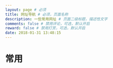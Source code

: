 ```yaml
---
layout: page # 必须
title: 网址导航 # 必须，页面名称
description: 一些常用网址 # 页面二级标题，描述性文字
comments: false # 禁用评论，可选，默认开启
reward: false # 禁用打赏，可选，默认开启
date: 2018-01-31 13:48:15
---
```


# 常用

<div class="flex-row">
<a href="https://github.com/" style="margin:10px;"><div style="width:50px;height:50px;background:url(../img/nav/github.jpg);"></div></a>
<a href="https://stackoverflow.com/" style="margin:10px;"><div style="width:50px;height:50px;background:url(../img/nav/stackoverflow.jpg);"></div></a>
<a href="https://www.csdn.net/" style="margin:10px;"><div style="width:50px;height:50px;background:url(../img/nav/csdn.jpg);"></div></a>
<a href="https://www.npmjs.com/" style="margin:10px;"><div style="width:50px;height:50px;background:url(../img/nav/npm.jpg);"></div></a>
<a href="https://trello.com/" style="margin:10px;"><div style="width:50px;height:50px;background:url(../img/nav/trello.jpg);"></div></a>
<a href="http://www.iconfont.cn/" style="margin:10px;"><div style="width:50px;height:50px;background:url(../img/nav/iconfont.jpg);"></div></a>
<a href="http://react-china.org/" style="margin:10px;"><div style="width:50px;height:50px;background:url(../img/nav/reactChina.png);background-size:50px;"></div></a>
<a href="https://cnodejs.org/" style="margin:10px;"><div style="width:50px;height:50px;background:url(../img/nav/cnode.png);background-size:50px;"></div></a>
</div>
